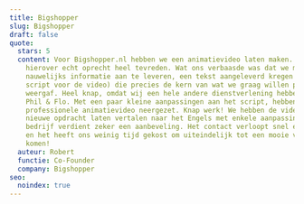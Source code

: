 ```yaml
---
title: Bigshopper
slug: Bigshopper
draft: false
quote:
  stars: 5
  content: Voor Bigshopper.nl hebben we een animatievideo laten maken. We zijn
    hierover echt oprecht heel tevreden. Wat ons verbaasde was dat we met
    nauwelijks informatie aan te leveren, een tekst aangeleverd kregen (een
    script voor de video) die precies de kern van wat we graag willen promoten
    weergaf. Heel knap, omdat wij een hele andere dienstverlening hebben dan
    Phil & Flo. Met een paar kleine aanpassingen aan het script, hebben ze een
    professionele animatievideo neergezet. Knap werk! We hebben de video als
    nieuwe opdracht laten vertalen naar het Engels met enkele aanpassingen. Dit
    bedrijf verdient zeker een aanbeveling. Het contact verloopt snel en soepel
    en het heeft ons weinig tijd gekost om uiteindelijk tot een mooie video te
    komen!
  auteur: Robert
  functie: Co-Founder
  company: Bigshopper
seo:
  noindex: true
---
```

